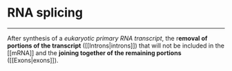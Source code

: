 # RNA splicing
---
After synthesis of a *eukaryotic primary RNA transcript*, the r**emoval of portions of the transcript** ([[Introns|introns]]) that will not be included in the [[mRNA]] and the **joining together of the remaining portions** ([[Exons|exons]]).